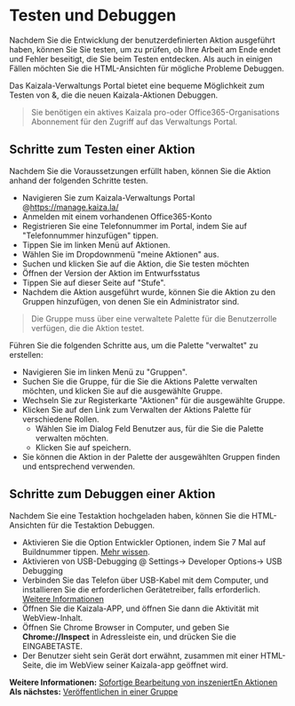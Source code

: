 # <a name="test-and-debug"></a>Testen und Debuggen

Nachdem Sie die Entwicklung der benutzerdefinierten Aktion ausgeführt haben, können Sie Sie testen, um zu prüfen, ob Ihre Arbeit am Ende endet und Fehler beseitigt, die Sie beim Testen entdecken. Als auch in einigen Fällen möchten Sie die HTML-Ansichten für mögliche Probleme Debuggen.

Das Kaizala-Verwaltungs Portal bietet eine bequeme Möglichkeit zum Testen von &, die die neuen Kaizala-Aktionen Debuggen. 
>   Sie benötigen ein aktives Kaizala pro-oder Office365-Organisations Abonnement für den Zugriff auf das Verwaltungs Portal.

## <a name="steps-to-test-a-action"></a>Schritte zum Testen einer Aktion

Nachdem Sie die Voraussetzungen erfüllt haben, können Sie die Aktion anhand der folgenden Schritte testen.

*   Navigieren Sie zum Kaizala-Verwaltungs Portal @https://manage.kaiza.la/
*    Anmelden mit einem vorhandenen Office365-Konto
*    Registrieren Sie eine Telefonnummer im Portal, indem Sie auf "Telefonnummer hinzufügen" tippen.
*    Tippen Sie im linken Menü auf Aktionen.
*    Wählen Sie im Dropdownmenü "meine Aktionen" aus.
*    Suchen und klicken Sie auf die Aktion, die Sie testen möchten 
*    Öffnen der Version der Aktion im Entwurfsstatus
*    Tippen Sie auf dieser Seite auf "Stufe".
*    Nachdem die Aktion ausgeführt wurde, können Sie die Aktion zu den Gruppen hinzufügen, von denen Sie ein Administrator sind.

> Die Gruppe muss über eine verwaltete Palette für die Benutzerrolle verfügen, die die Aktion testet.

Führen Sie die folgenden Schritte aus, um die Palette "verwaltet" zu erstellen:
*    Navigieren Sie im linken Menü zu "Gruppen".
*    Suchen Sie die Gruppe, für die Sie die Aktions Palette verwalten möchten, und klicken Sie auf die ausgewählte Gruppe.
*    Wechseln Sie zur Registerkarte "Aktionen" für die ausgewählte Gruppe.
*    Klicken Sie auf den Link zum Verwalten der Aktions Palette für verschiedene Rollen.
     *    Wählen Sie im Dialog Feld Benutzer aus, für die Sie die Palette verwalten möchten.
     *    Klicken Sie auf speichern.
*    Sie können die Aktion in der Palette der ausgewählten Gruppen finden und entsprechend verwenden.

## <a name="steps-to-debug-a-action"></a>Schritte zum Debuggen einer Aktion

Nachdem Sie eine Testaktion hochgeladen haben, können Sie die HTML-Ansichten für die Testaktion Debuggen.

*   Aktivieren Sie die Option Entwickler Optionen, indem Sie 7 Mal auf Buildnummer tippen. [Mehr wissen](https://www.androidcentral.com/how-enable-developer-settings-android-42).
*   Aktivieren von USB-Debugging @ Settings-> Developer Options-> USB Debugging
*   Verbinden Sie das Telefon über USB-Kabel mit dem Computer, und installieren Sie die erforderlichen Gerätetreiber, falls erforderlich. [Weitere Informationen](https://developer.android.com/studio/run/oem-usb.html)
*   Öffnen Sie die Kaizala-APP, und öffnen Sie dann die Aktivität mit WebView-Inhalt.
*   Öffnen Sie Chrome Browser in Computer, und geben Sie **Chrome://Inspect** in Adressleiste ein, und drücken Sie die EINGABETASTE. 
*   Der Benutzer sieht sein Gerät dort erwähnt, zusammen mit einer HTML-Seite, die im WebView seiner Kaizala-app geöffnet wird.


**Weitere Informationen:** [Sofortige Bearbeitung von inszeniertEn Aktionen](EditAction.md)</br>
**Als nächstes:** [Veröffentlichen in einer Gruppe](publish.md)

